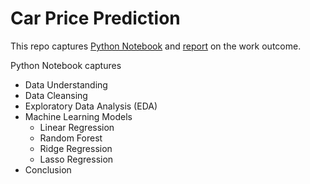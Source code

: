 # Car Price Prediction
This repo captures [Python Notebook](Car%20Price%20Prediction%20-%20EDA%20and%20ML%20Models.ipynb) and [report](Report.pdf) on the work outcome.

Python Notebook captures 
* Data Understanding
* Data Cleansing
* Exploratory Data Analysis (EDA)
* Machine Learning Models 
  * Linear Regression
  * Random Forest
  * Ridge Regression
  * Lasso Regression
* Conclusion